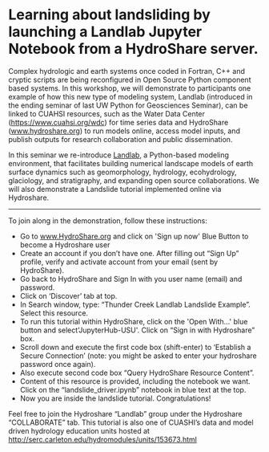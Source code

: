 # Learning about landsliding by launching a Landlab Jupyter Notebook from a HydroShare server.

Complex hydrologic and earth systems once coded in Fortran, C++ and cryptic scripts are being reconfigured in Open Source Python component based systems. In this workshop, we will demonstrate to participants one example of how this new type of modeling system, Landlab (introduced in the ending seminar of last UW Python for Geosciences Seminar), can be linked to CUAHSI resources, such as the Water Data Center (https://www.cuahsi.org/wdc) for time series data and HydroShare (www.hydroshare.org) to run models online, access model inputs, and publish outputs for research collaboration and public dissemination.

In this seminar we re-introduce [Landlab](http://landlab.github.io/#/), a Python-based modeling environment, that facilitates building numerical landscape models of earth surface dynamics such as geomorphology, hydrology, ecohydrology, glaciology, and stratigraphy, and expanding open source collaborations.  We will also demonstrate a Landslide tutorial implemented online via Hydroshare.
__________________

To join along in the demonstration, follow these instructions:

- Go to www.HydroShare.org and click on 'Sign up now' Blue Button to become a Hydroshare user
- Create an account if you don’t have one. After filling out “Sign Up” profile, verify and activate account from your email (sent by HydroShare).
- Go back to HydroShare and Sign In with you user name (email) and password.
- Click on ‘Discover’ tab at top.
- In Search window, type: “Thunder Creek Landlab Landslide Example”. Select this resource.
- To run this tutorial within HydroShare, click on the 'Open With…' blue button and select'JupyterHub-USU'. Click on “Sign in with Hydroshare” box.
- Scroll down and execute the first code box (shift-enter) to ‘Establish a Secure Connection’ (note: you might be asked to enter your hydroshare password once again).
- Also execute second code box “Query HydroShare Resource Content”. 
- Content of this resource is provided, including the notebook we want.  Click on the “landslide_driver.ipynb” notebook in blue text at the top.
- Now you are inside the landslide tutorial.  Congratulations!

Feel free to join the Hydroshare “Landlab” group under the Hydroshare “COLLABORATE” tab.  This tutorial is also one of  CUASHI’s data and model driven hydrology education units hosted at http://serc.carleton.edu/hydromodules/units/153673.html
